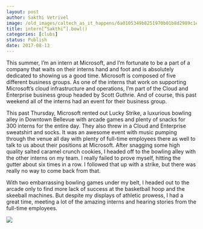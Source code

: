 ```yaml
---
layout: post
author: Sakthi Vetrivel
image: /old_images/caltech_as_it_happens/6a0105349b8251970b01b8d2989c1e970c.jpg
title: intern[“Sakthi”].bowl()
categories: [clubs]
status: Publish
date: 2017-08-13
---
```



This summer, I’m an intern at Microsoft, and I’m fortunate to be a part of a company that waits on their interns hand and foot and is absolutely dedicated to showing us a good time. Microsoft is composed of five different business groups. As one of the interns that work on supporting Microsoft’s cloud infrastructure and operations, I’m part of the Cloud and Enterprise business group headed by Scott Guthrie. And of course, this past weekend all of the interns had an event for their business group.

This past Thursday, Microsoft rented out Lucky Strike, a luxurious bowling alley in Downtown Bellevue with arcade games and plenty of snacks for 300 interns for the entire day. They also threw in a Cloud and Enterprise sweatshirt and socks. It was an awesome event with music pumping through the venue all day with plenty of full-time employees there as well to talk to us about their positions at Microsoft. After snagging some high quality salted caramel crunch cookies, I headed off to the bowling alley with the other interns on my team. I really failed to prove myself, hitting the gutter about six times in a row. I followed that up with a strike, but there was really no way to come back from that.

With two embarrassing bowling games under my belt, I headed out to the arcade only to find more lack of success at the basketball hoop and the skeeball machines. But despite my displays of athletic prowess, I had a great time, meeting a lot of the amazing interns and hearing stories from the full-time employees.


![](/old_images/caltech_as_it_happens/6a0105349b8251970b01bb09b18a19970d.jpg)
